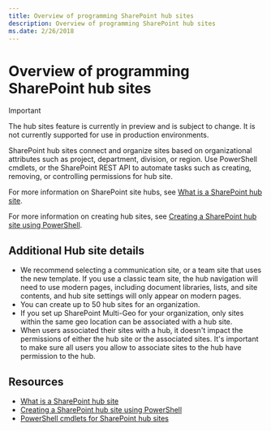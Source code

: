 ```yaml
---
title: Overview of programming SharePoint hub sites
description: Overview of programming SharePoint hub sites
ms.date: 2/26/2018
---
```


# Overview of programming SharePoint hub sites

> [!IMPORTANT]
> The hub sites feature is currently in preview and is subject to change. It is not currently supported for use in production environments.

SharePoint hub sites connect and organize sites based on organizational attributes such as project, department, division, or region. Use PowerShell cmdlets, or the SharePoint REST API to automate tasks such as creating, removing, or controlling permissions for hub site.

For more information on SharePoint site hubs, see [What is a SharePoint hub site](https://go.microsoft.com/fwlink/?linkid=869149).

For more information on creating hub sites, see [Creating a SharePoint hub site using PowerShell](create-hub-site-with-powershell.md).

## Additional Hub site details

- We recommend selecting a communication site, or a team site that uses the new template. If you use a classic team site, the hub navigation will need to use modern pages, including document libraries, lists, and site contents, and hub site settings will only appear on modern pages.
- You can create up to 50 hub sites for an organization.
- If you set up SharePoint Multi-Geo for your organization, only sites within the same geo location can be associated with a hub site.
- When users associated their sites with a hub, it doesn't impact the permissions of either the hub site or the associated sites. It's important to make sure all users you allow to associate sites to the hub have permission to the hub.

## Resources

- [What is a SharePoint hub site](https://go.microsoft.com/fwlink/?linkid=869149)
- [Creating a SharePoint hub site using PowerShell](create-hub-site-with-powershell.md)
- [PowerShell cmdlets for SharePoint hub sites](hub-site-powershell.md)